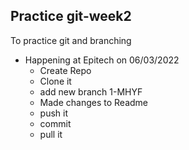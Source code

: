 ## Practice git-week2
To practice git and branching
+ Happening at Epitech on 06/03/2022
  - Create Repo
  - Clone it
  - add new branch 1-MHYF
  - Made changes to Readme
  - push it
  - commit
  - pull it
